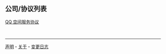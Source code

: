 ## 公司/协议列表

[QQ 空间服务协议](https://github.com/smilonely/I-dont-wanna-read-it/wiki/Tencent-Qzone)

<br />

----

[声明](https://github.com/smilonely/I-dont-wanna-read-it/wiki/Statement)・[关于](https://github.com/smilonely/I-dont-wanna-read-it/wiki/About)・[变更日志](https://github.com/smilonely/I-dont-wanna-read-it/wiki/Change-log)